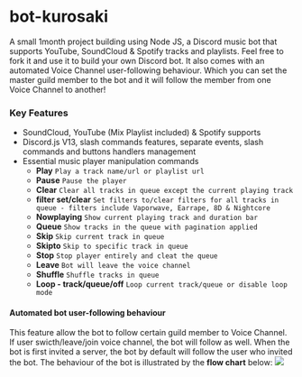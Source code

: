 # bot-kurosaki

A small 1month project building using Node JS, a Discord music bot that supports YouTube, SoundCloud & Spotify tracks and playlists. Feel free to fork it and use it to build your own Discord bot. It also comes with an automated Voice Channel user-following behaviour. Which you can set the master guild member to the bot and it will follow the member from one Voice Channel to another!

### Key Features
- SoundCloud, YouTube (Mix  Playlist included) & Spotify supports
- Discord.js V13, slash commands features, separate events, slash commands and buttons handlers management
- Essential music player manipulation commands
  - **Play** `Play a track name/url or playlist url`
  - **Pause** `Pause the player`
  - **Clear** `Clear all tracks in queue except the current playing track`
  - **filter set/clear** `Set filters to/clear filters for all tracks in queue - filters include Vaporwave, Earrape, 8D & Nightcore`
  - **Nowplaying** `Show current playing track and duration bar`
  - **Queue** `Show tracks in the queue with pagination applied`
  - **Skip** `Skip current track in queue`
  - **Skipto** `Skip to specific track in queue`
  - **Stop** `Stop player entirely and cleat the queue`
  - **Leave** `Bot will leave the voice channel`
  - **Shuffle** `Shuffle tracks in queue`
  - **Loop - track/queue/off** `Loop current track/queue or disable loop mode`
  
#### Automated bot user-following behaviour
This feature allow the bot to follow certain guild member to Voice Channel. If user swicth/leave/join voice channel, the bot will follow as well. When the bot is first invited a server, the bot by default will follow the user who invited the bot. 
The behaviour of the bot is illustrated by the **flow chart** below: 
![](./assets/git-screenshots/grid-v1(Mobile).png)
